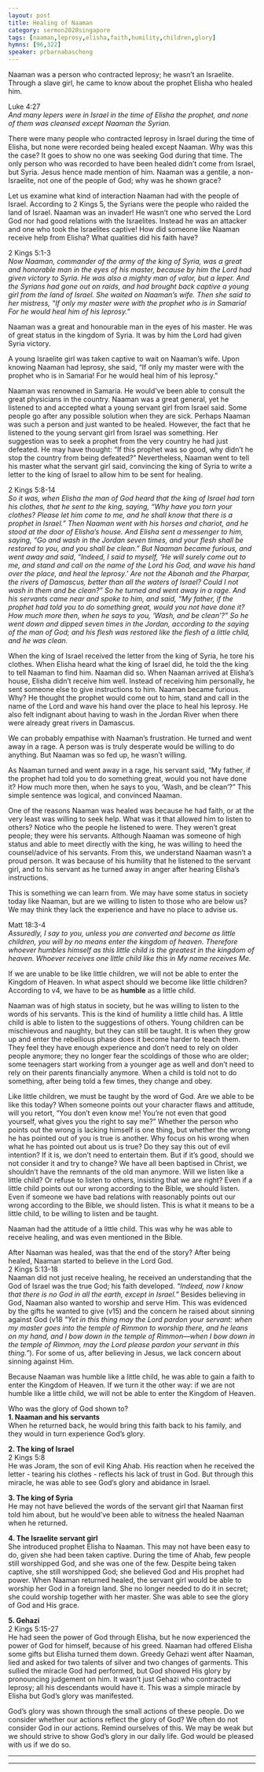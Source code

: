 ```yaml
---
layout: post
title: Healing of Naaman
category: sermon2020singapore
tags: [naaman,leprosy,elisha,faith,humility,children,glory]
hymns: [96,322]
speaker: prbarnabaschong
---
```

Naaman was a person who contracted leprosy; he wasn’t an Israelite. Through a slave girl, he came to know about the prophet Elisha who healed him. 

Luke 4:27  
*And many lepers were in Israel in the time of Elisha the prophet, and none of them was cleansed except Naaman the Syrian.*

There were many people who contracted leprosy in Israel during the time of Elisha, but none were recorded being healed except Naaman. Why was this the case? It goes to show no one was seeking God during that time. The only person who was recorded to have been healed didn’t come from Israel, but Syria. Jesus hence made mention of him. Naaman was a gentile, a non-Israelite, not one of the people of God; why was he shown grace? 

Let us examine what kind of interaction Naaman had with the people of Israel. According to 2 Kings 5, the Syrians were the people who raided the land of Israel. Naaman was an invader! He wasn’t one who served the Lord God nor had good relations with the Israelites. Instead he was an attacker and one who took the Israelites captive! How did someone like Naaman receive help from Elisha? What qualities did his faith have?

2 Kings 5:1-3  
*Now Naaman, commander of the army of the king of Syria, was a great and honorable man in the eyes of his master, because by him the Lord had given victory to Syria. He was also a mighty man of valor, but a leper. And the Syrians had gone out on raids, and had brought back captive a young girl from the land of Israel. She waited on Naaman’s wife. Then she said to her mistress, “If only my master were with the prophet who is in Samaria! For he would heal him of his leprosy.”*

Naaman was a great and honourable man in the eyes of his master. He was of great status in the kingdom of Syria. It was by him the Lord had given Syria victory. 

A young Israelite girl was taken captive to wait on Naaman’s wife. Upon knowing Naaman had leprosy, she said, “If only my master were with the prophet who is in Samaria! For he would heal him of his leprosy.”

Naaman was renowned in Samaria. He would’ve been able to consult the great physicians in the country. Naaman was a great general, yet he listened to and accepted what a young servant girl from Israel said. Some people go after any possible solution when they are sick. Perhaps Naaman was such a person and just wanted to be healed. However, the fact that he listened to the young servant girl from Israel was something. Her suggestion was to seek a prophet from the very country he had just defeated. He may have thought: “If this prophet was so good, why didn’t he stop the country from being defeated?” Nevertheless, Naaman went to tell his master what the servant girl said, convincing the king of Syria to write a letter to the king of Israel to allow him to be sent for healing. 

2 Kings 5:8-14  
*So it was, when Elisha the man of God heard that the king of Israel had torn his clothes, that he sent to the king, saying, “Why have you torn your clothes? Please let him come to me, and he shall know that there is a prophet in Israel.”
Then Naaman went with his horses and chariot, and he stood at the door of Elisha’s house. And Elisha sent a messenger to him, saying, “Go and wash in the Jordan seven times, and your flesh shall be restored to you, and you shall be clean.” But Naaman became furious, and went away and said, “Indeed, I said to myself, ‘He will surely come out to me, and stand and call on the name of the Lord his God, and wave his hand over the place, and heal the leprosy.’ Are not the Abanah and the Pharpar, the rivers of Damascus, better than all the waters of Israel? Could I not wash in them and be clean?” So he turned and went away in a rage. And his servants came near and spoke to him, and said, “My father, if the prophet had told you to do something great, would you not have done it? How much more then, when he says to you, ‘Wash, and be clean’?” So he went down and dipped seven times in the Jordan, according to the saying of the man of God; and his flesh was restored like the flesh of a little child, and he was clean.*

When the king of Israel received the letter from the king of Syria, he tore his clothes. When Elisha heard what the king of Israel did, he told the the king to tell Naaman to find him. Naaman did so. When Naaman arrived at Elisha’s house, Elisha didn’t receive him well. Instead of receiving him personally, he sent someone else to give instructions to him. Naaman became furious. Why? He thought the prophet would come out to him, stand and call in the name of the Lord and wave his hand over the place to heal his leprosy. He also felt indignant about having to wash in the Jordan River when there were already great rivers in Damascus. 

We can probably empathise with Naaman’s frustration. He turned and went away in a rage. A person was is truly desperate would be willing to do anything. But Naaman was so fed up, he wasn’t willing. 

As Naaman turned and went away in a rage, his servant said, “My father, if the prophet had told you to do something great, would you not have done it? How much more then, when he says to you, ‘Wash, and be clean’?” This simple sentence was logical, and convinced Naaman. 

One of the reasons Naaman was healed was because he had faith, or at the very least was willing to seek help. What was it that allowed him to listen to others? Notice who the people he listened to were. They weren’t great people; they were his servants. Although Naaman was someone of high status and able to meet directly with the king, he was willing to heed the counsel/advice of his servants. From this, we understand Naaman wasn’t a proud person. It was because of his humility that he listened to the servant girl, and to his servant as he turned away in anger after hearing Elisha’s instructions. 

This is something we can learn from. We may have some status in society today like Naaman, but are we willing to listen to those who are below us? We may think they lack the experience and have no place to advise us. 

Matt 18:3-4  
*Assuredly, I say to you, unless you are converted and become as little children, you will by no means enter the kingdom of heaven. Therefore whoever humbles himself as this little child is the greatest in the kingdom of heaven. Whoever receives one little child like this in My name receives Me.*

If we are unable to be like little children, we will not be able to enter the Kingdom of Heaven. In what aspect should we become like little children? According to v4, we have to be as **humble** as a little child. 

Naaman was of high status in society, but he was willing to listen to the words of his servants. This is the kind of humility a little child has. A little child is able to listen to the suggestions of others. Young children can be mischievous and naughty, but they can still be taught. It is when they grow up and enter the rebellious phase does it become harder to teach them. They feel they have enough experience and don’t need to rely on older people anymore; they no longer fear the scoldings of those who are older; some teenagers start working from a younger age as well and don’t need to rely on their parents financially anymore. When a child is told not to do something, after being told a few times, they change and obey. 

Like little children, we must be taught by the word of God. Are we able to be like this today? When someone points out your character flaws and attitude, will you retort, “You don’t even know me! You’re not even that good yourself, what gives you the right to say me?” Whether the person who points out the wrong is lacking himself is one thing, but whether the wrong he has pointed out of you is true is another. Why focus on his wrong when what he has pointed out about us is true? Do they say this out of evil intention? If it is, we don’t need to entertain them. But if it’s good, should we not consider it and try to change? We have all been baptised in Christ, we shouldn’t have the remnants of the old man anymore. Will we listen like a little child? Or refuse to listen to others, insisting that we are right? Even if a little child points out our wrong according to the Bible, we should listen. Even if someone we have bad relations with reasonably points out our wrong according to the Bible, we should listen. This is what it means to be a little child, to be willing to listen and be taught. 

Naaman had the attitude of a little child. This was why he was able to receive healing, and was even mentioned in the Bible.  

After Naaman was healed, was that the end of the story? After being healed, Naaman started to believe in the Lord God.  
2 Kings 5:13-18  
Naaman did not just receive healing, he received an understanding that the God of Israel was the true God; his faith developed. *“Indeed, now I know that there is no God in all the earth, except in Israel.”* Besides believing in God, Naaman also wanted to worship and serve Him. This was evidenced by the gifts he wanted to give (v15) and the concern he raised about sinning against God (v18 *"Yet in this thing may the Lord pardon your servant: when my master goes into the temple of Rimmon to worship there, and he leans on my hand, and I bow down in the temple of Rimmon—when I bow down in the temple of Rimmon, may the Lord please pardon your servant in this thing.”*). For some of us, after believing in Jesus, we lack concern about sinning against Him. 

Because Naaman was humble like a little child, he was able to gain a faith to enter the Kingdom of Heaven. If we turn it the other way: if we are not humble like a little child, we will not be able to enter the Kingdom of Heaven. 

Who was the glory of God shown to?  
**1. Naaman and his servants**  
When he returned back, he would bring this faith back to his family, and they would in turn experience God’s glory.

**2. The king of Israel**  
2 Kings 5:8  
He was Joram, the son of evil King Ahab. His reaction when he received the letter - tearing his clothes - reflects his lack of trust in God. But through this miracle, he was able to see God’s glory and abidance in Israel. 

**3. The king of Syria**  
He may not have believed the words of the servant girl that Naaman first told him about, but he would’ve been able to witness the healed Naaman when he returned.

**4. The Israelite servant girl**  
She introduced prophet Elisha to Naaman. This may not have been easy to do, given she had been taken captive. During the time of Ahab, few people still worshipped God, and she was one of the few. Despite being taken captive, she still worshipped God; she believed God and His prophet had power. When Naaman returned healed, the servant girl would be able to worship her God in a foreign land. She no longer needed to do it in secret; she could worship together with her master. She was able to see the glory of God and His grace. 

**5. Gehazi**  
2 Kings 5:15-27  
He had seen the power of God through Elisha, but he now experienced the power of God for himself, because of his greed. Naaman had offered Elisha some gifts but Elisha turned them down. Greedy Gehazi went after Naaman, lied and asked for two talents of silver and two changes of garments. This sullied the miracle God had performed, but God showed His glory by pronouncing judgement on him. It wasn’t just Gehazi who contracted leprosy; all his descendants would have it. This was a simple miracle by Elisha but God’s glory was manifested. 

God’s glory was shown through the small actions of these people. Do we consider whether our actions reflect the glory of God? We often do not consider God in our actions. Remind ourselves of this. We may be weak but we should strive to show God’s glory in our daily life. God would be pleased with us if we do so.
 
----
****

